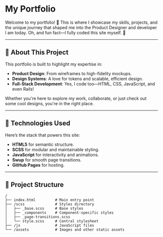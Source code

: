 # My Portfolio

Welcome to my portfolio! 🎉 This is where I showcase my skills, projects, and the unique journey that shaped me into the Product Designer and developer I am today. Oh, and fun fact—I fully coded this site myself. 🌟

---

## 🚀 About This Project

This portfolio is built to highlight my expertise in:
- **Product Design**: From wireframes to high-fidelity mockups.
- **Design Systems**: A love for tokens and scalable, efficient design.
- **Full-Stack Development**: Yes, I code too—HTML, CSS, JavaScript, and even Rails!

Whether you're here to explore my work, collaborate, or just check out some cool designs, you're in the right place.

---

## 🔧 Technologies Used

Here’s the stack that powers this site:
- **HTML5** for semantic structure.
- **SCSS** for modular and maintainable styling.
- **JavaScript** for interactivity and animations.
- **Swup** for smooth page transitions.
- **GitHub Pages** for hosting.

---

## 📂 Project Structure

```plaintext
/
├── index.html         # Main entry point
├── /scss              # Styles directory
│   ├── _base.scss     # Base styles
│   ├── _components    # Component-specific styles
│   ├── _page-transitions.scss
│   └── style.scss     # Central stylesheet
├── /js                # JavaScript files
└── /assets            # Images and other static assets
